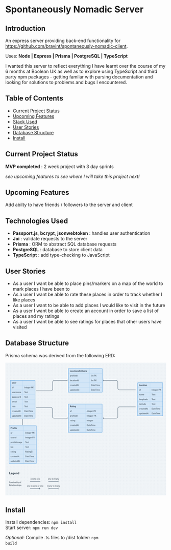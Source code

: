 # Spontaneously Nomadic Server

## Introduction

An express server providing back-end functionality for https://github.com/bravint/spontaneously-nomadic-client.

Uses: **Node | Express | Prisma | PostgreSQL | TypeScript**

I wanted this server to reflect everything I have learnt over the course of my 6 months at Boolean UK as well as to explore using TypeScript and third party npm packages - getting familar with parsing documentation and looking for solutions to problems and bugs I encountered.

## Table of Contents

 - [Current Project Status](#Current-Project-Status)
 - [Upcoming Features](#Upcoming-Features)
 - [Stack Used](#Technologies-Used)
 - [User Stories](#User-Stories)
 - [Database Structure](#Database-Structure)
 - [Install](#Install)

## Current Project Status

**MVP completed** : 2 week project with 3 day sprints

*see upcoming features to see where I will take this project next!*

## Upcoming Features

Add abilty to have friends / followers to the server and client

## Technologies Used

 - **Passport.js**, **bcrypt**, **jsonwebtoken** : handles user authentication
 - **Joi** : validate requests to the server
 - **Prisma** : ORM to abstract SQL database requests
 - **PostgreSQL** : database to store client data
 - **TypeScript** : add type-checking to JavaScript

## User Stories

 - As a user I want be able to place pins/markers on a map of the world to mark places I have been to
 - As a user I want be able to rate these places in order to track whether I like places
 - As a user I want to be able to add places I would like to visit in the future
 - As a user I want be able to create an account in order to save a list of places and my ratings
 - As a user I want be able to see ratings for places that other users have visited

## Database Structure

Prisma schema was derived from the following ERD:

![ERD](./assets/erd.png)

## Install

Install dependencies: <code>npm install</code>\
Start server: <code>npm run dev</code>

*Optional*: Compile .ts files to /dist folder: <code>npm build</code>
